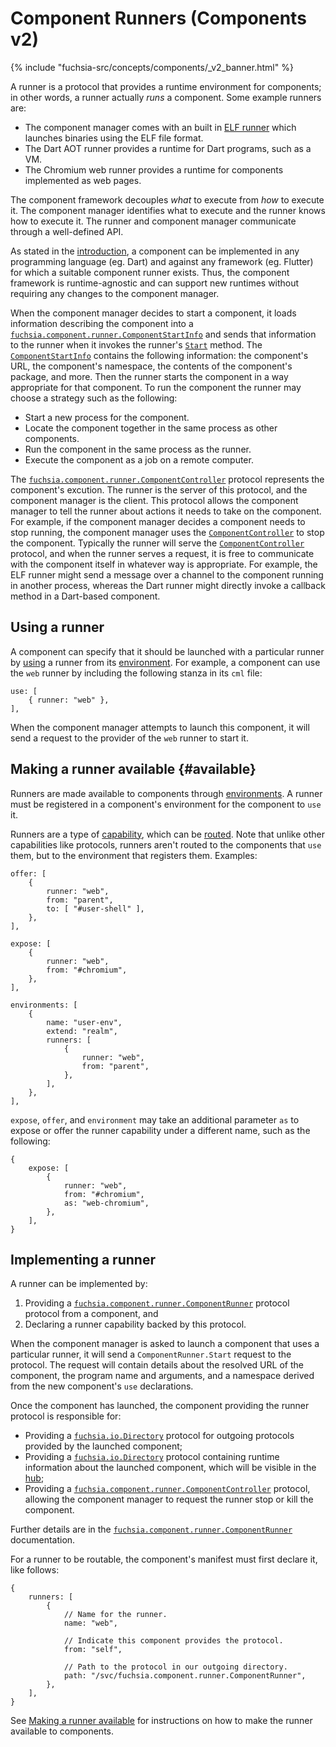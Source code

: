 # Component Runners (Components v2)

{% include "fuchsia-src/concepts/components/_v2_banner.html" %}

A runner is a protocol that provides a runtime environment for components; in
other words, a runner actually *runs* a component. Some example runners are:

-   The component manager comes with an built in [ELF runner][elf-runner] which
    launches binaries using the ELF file format.
-   The Dart AOT runner provides a runtime for Dart programs, such as a VM.
-   The Chromium web runner provides a runtime for components implemented as web
    pages.

The component framework decouples _what_ to execute from _how_ to execute it.
The component manager identifies what to execute and the runner knows how to
execute it. The runner and component manager communicate through a well-defined
API.

As stated in the [introduction][intro], a component can be implemented in any
programming language (eg. Dart) and against any framework (eg. Flutter) for
which a suitable component runner exists. Thus, the component framework is
runtime-agnostic and can support new runtimes without requiring any changes to
the component manager.

When the component manager decides to start a component, it loads information
describing the component into a
[`fuchsia.component.runner.ComponentStartInfo`][sdk-component-runner] and sends
that information to the runner when it invokes the runner's
[`Start`][sdk-component-runner] method. The
[`ComponentStartInfo`][sdk-component-runner] contains the following information:
the component's URL, the component's namespace, the contents of the component's
package, and more. Then the runner starts the component in a way appropriate for
that component. To run the component the runner may choose a strategy such as
the following:

-   Start a new process for the component.
-   Locate the component together in the same process as other components.
-   Run the component in the same process as the runner.
-   Execute the component as a job on a remote computer.

The [`fuchsia.component.runner.ComponentController`][sdk-component-runner]
protocol represents the component's excution. The runner is the server of this
protocol, and the component manager is the client. This protocol allows the
component manager to tell the runner about actions it needs to take on the
component. For example, if the component manager decides a component needs to
stop running, the component manager uses the
[`ComponentController`][sdk-component-runner] to stop the component. Typically
the runner will serve the [`ComponentController`][sdk-component-runner]
protocol, and when the runner serves a request, it is free to communicate with
the component itself in whatever way is appropriate. For example, the ELF runner
might send a message over a channel to the component running in another process,
whereas the Dart runner might directly invoke a callback method in a Dart-based
component.

## Using a runner

A component can specify that it should be launched with a particular runner by
[using][use] a runner from its [environment][environments-runners]. For example,
a component can use the `web` runner by including the following stanza in its
`cml` file:

```json5
use: [
    { runner: "web" },
],
```

When the component manager attempts to launch this component, it will send a
request to the provider of the `web` runner to start it.

## Making a runner available {#available}

Runners are made available to components through
[environments][environments-runners]. A runner must be registered in a
component's environment for the component to `use` it.

Runners are a type of [capability][glossary-capability], which can be
[routed][routing]. Note that unlike other capabilities like protocols, runners
aren't routed to the components that `use` them, but to the environment that
registers them. Examples:

```json5
offer: [
    {
        runner: "web",
        from: "parent",
        to: [ "#user-shell" ],
    },
],
```

```json5
expose: [
    {
        runner: "web",
        from: "#chromium",
    },
],
```

```json5
environments: [
    {
        name: "user-env",
        extend: "realm",
        runners: [
            {
                runner: "web",
                from: "parent",
            },
        ],
    },
],
```

`expose`, `offer`, and `environment` may take an additional parameter `as` to
expose or offer the runner capability under a different name, such as the
following:

```json5
{
    expose: [
        {
            runner: "web",
            from: "#chromium",
            as: "web-chromium",
        },
    ],
}
```

## Implementing a runner

A runner can be implemented by:

1.  Providing a
    [`fuchsia.component.runner.ComponentRunner`][sdk-component-runner] protocol
    protocol from a component, and
2.  Declaring a runner capability backed by this protocol.

When the component manager is asked to launch a component that uses a particular
runner, it will send a `ComponentRunner.Start` request to the protocol. The
request will contain details about the resolved URL of the component, the
program name and arguments, and a namespace derived from the new component's
`use` declarations.

Once the component has launched, the component providing the runner protocol is
responsible for:

-   Providing a [`fuchsia.io.Directory`][sdk-directory] protocol for outgoing
    protocols provided by the launched component;
-   Providing a [`fuchsia.io.Directory`][sdk-directory] protocol containing
    runtime information about the launched component, which will be visible in
    the [hub][hub];
-   Providing a
    [`fuchsia.component.runner.ComponentController`][sdk-component-controller]
    protocol, allowing the component manager to request the runner stop or kill
    the component.

Further details are in the
[`fuchsia.component.runner.ComponentRunner`][sdk-component-runner]
documentation.

For a runner to be routable, the component's manifest must first declare it,
like follows:

```json5
{
    runners: [
        {
            // Name for the runner.
            name: "web",

            // Indicate this component provides the protocol.
            from: "self",

            // Path to the protocol in our outgoing directory.
            path: "/svc/fuchsia.component.runner.ComponentRunner",
        },
    ],
}
```

See [Making a runner available](#available) for instructions on how to make the
runner available to components.

[elf-runner]: elf_runner.md
[environments-runners]: environments.md#runners
[routing]: component_manifests.md#capability-routing
[expose]: component_manifests.md#expose
[glossary-capability]: /docs/glossary.md#capability
[hub]: hub.md
[intro]: introduction.md#a-component-is-a-hermetic-composable-isolated-program
[offer]: component_manifests.md#offer
[sdk-component-controller]: /sdk/fidl/fuchsia.component.runner/component_runner.fidl
[sdk-component-runner]: /sdk/fidl/fuchsia.component.runner/component_runner.fidl
[sdk-directory]: /sdk/fidl/fuchsia.io/io.fidl
[use]: component_manifests.md#use
